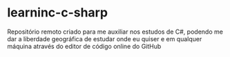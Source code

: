 # learninc-c-sharp
Repositório remoto criado para me auxiliar nos estudos de C#, podendo me dar a liberdade geográfica de estudar onde eu quiser e em qualquer máquina através do editor de código online do GitHub
